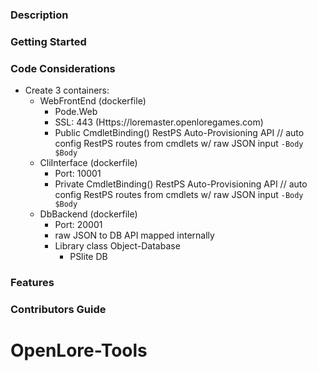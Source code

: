 ### Description

### Getting Started

### Code Considerations

* Create 3 containers:
    * WebFrontEnd (dockerfile)
        - Pode.Web
        - SSL: 443 (Https://loremaster.openloregames.com)
        - Public  CmdletBinding() RestPS Auto-Provisioning API
            // auto config RestPS routes from cmdlets w/ raw JSON input `-Body $Body`
    * CliInterface (dockerfile)
        - Port: 10001
        - Private CmdletBinding() RestPS Auto-Provisioning API
          // auto config RestPS routes from cmdlets w/ raw JSON input `-Body $Body`
    * DbBackend (dockerfile)
        - Port: 20001
        - raw JSON to DB API mapped internally
        - Library class Object-Database
            - PSlite DB


### Features

### Contributors Guide

# OpenLore-Tools
